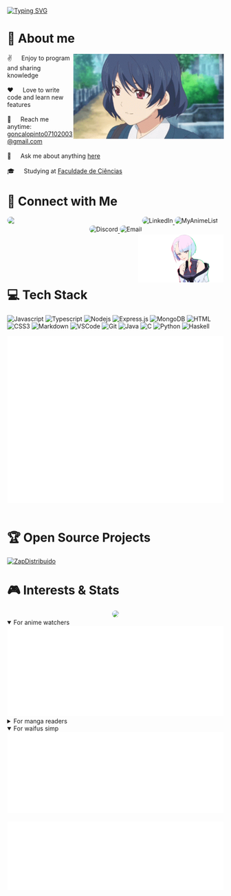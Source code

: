<!-- Intro  -->
[![Typing SVG](https://readme-typing-svg.herokuapp.com?color=FF3670&size=35&center=true&vCenter=true&width=1000&lines=Welcome+to+my+GitHub+profile!;My+name+is+Gonçalo+Pinto;I'm+a+Software+Engineering+Student)](https://git.io/typing-svg)

<!-- About Section -->
# 🚀 About me
 
<p>
 <img align="right" width="350" src="/assets/rui-tachibana.gif" alt="Coding gif" />
  
 ✌️ &emsp; Enjoy to program and sharing knowledge <br/><br/>
 ❤️ &emsp; Love to write code and learn new features<br/><br/>
 📧 &emsp; Reach me anytime: goncalopinto07102003@gmail.com<br/><br/>
 💬 &emsp; Ask me about anything [here](https://github.com/GoncaloP0710/GoncaloP0710/issues)<br/><br/>
 🎓 &emsp; Studying at [Faculdade de Ciências](https://ciencias.ulisboa.pt)

# 📡 Connect with Me

<img align="left" width="300" src="https://lanyard.kyrie25.dev/api/665648280146935839?useDisplayName=true&gradient=7573F0" style="border-radius: 10px;">

<div align="center">
  <a href="https://www.linkedin.com/in/gonçalo-pinto-9528ba301/" target="_blank">
    <div style="display: inline-block; border-radius: 15px; overflow: hidden;">
      <img src="https://img.shields.io/badge/LinkedIn-0077B5?style=for-the-badge&logo=linkedin&logoColor=white" alt="LinkedIn" />
    </div>
  </a>
  <a href="https://myanimelist.net/profile/Goncalop0710" target="_blank">
    <div style="display: inline-block; border-radius: 15px; overflow: hidden;">
      <img src="https://img.shields.io/badge/My%20Anime%20List-1DA1F2?style=for-the-badge&logo=myanimelist&logoColor=white" alt="MyAnimeList" />
    </div>
  </a>
  <a href="https://discord.com/users/665648280146935839" target="_blank">
    <div style="display: inline-block; border-radius: 15px; overflow: hidden;">
      <img src="https://img.shields.io/badge/Discord-7289DA?style=for-the-badge&logo=discord&logoColor=white" alt="Discord" />
    </div>
  </a>
  <a href="mailto:goncalopinto07102003@gmail.com" target="_blank">
    <div style="display: inline-block; border-radius: 15px; overflow: hidden;">
      <img src="https://img.shields.io/badge/Email-D14836?style=for-the-badge&logo=gmail&logoColor=white" alt="Email" />
    </div>
  </a>
</div>

<img align="right" width="200" src="/assets/lucy.png" alt="cyberpunk" />

<br><br>
<br><br>

# 💻 Tech Stack

![Javascript](https://img.shields.io/badge/Javascript-F0DB4F?style=for-the-badge&labelColor=black&logo=javascript&logoColor=F0DB4F)
![Typescript](https://img.shields.io/badge/Typescript-007acc?style=for-the-badge&labelColor=black&logo=typescript&logoColor=007acc)
![Nodejs](https://img.shields.io/badge/Nodejs-3C873A?style=for-the-badge&labelColor=black&logo=node.js&logoColor=3C873A)
![Express.js](https://img.shields.io/badge/Express.js-000000?style=for-the-badge&logo=express&logoColor=white)
![MongoDB](https://img.shields.io/badge/MongoDB-4EA94B?style=for-the-badge&logo=mongodb&logoColor=white)
![HTML](https://img.shields.io/badge/HTML5-E34F26?style=for-the-badge&logo=html5&logoColor=white)
![CSS3](https://img.shields.io/badge/CSS3-1572B6?style=for-the-badge&logo=css3&logoColor=white)
![Markdown](https://img.shields.io/badge/Markdown-000000?style=for-the-badge&logo=markdown&logoColor=white)
![VSCode](https://img.shields.io/badge/Visual_Studio-0078d7?style=for-the-badge&logo=visual%20studio&logoColor=white)
![Git](https://img.shields.io/badge/Git-F05032?style=for-the-badge&logo=git&logoColor=white)
![Java](https://img.shields.io/badge/Java-ED8B00?style=for-the-badge&logo=java&logoColor=white)
![C](https://img.shields.io/badge/C-00599C?style=for-the-badge&logo=c&logoColor=white)
![Python](https://img.shields.io/badge/Python-3776AB?style=for-the-badge&logo=python&logoColor=white)
![Haskell](https://img.shields.io/badge/Haskell-5D4F85?style=for-the-badge&logo=haskell&logoColor=white)

<tr>
  <td colspan="2" align="center">
    <img src="https://github.com/GoncaloP0710/GoncaloP0710/blob/main/metrics.plugin.leetcode.svg" alt=""></img>
    <img width="900" height="1" alt="">
  </td>
</tr>

# 🏆 Open Source Projects

[![ZapDistribuido](https://github-readme-stats.vercel.app/api/pin/?username=GoncaloP0710&repo=ZapDistribuido&border_color=7F3FBF&bg_color=0D1117&title_color=C9D1D9&text_color=8B949E&icon_color=7F3FBF)](https://github.com/GoncaloP0710/ZapDistribuido)

<!--
[![Honkai-Starbucks](https://github-readme-stats.vercel.app/api/pin/?username=GoncaloP0710&repo=Honkai-Starbucks&border_color=7F3FBF&bg_color=0D1117&title_color=C9D1D9&text_color=8B949E&icon_color=7F3FBF)](https://github.com/GoncaloP0710/Honkai-Starbucks)
-->

# 🎮 Interests & Stats

<div align="center">
  <img src="https://spotify-github-profile.kittinanx.com/api/view?uid=ou286nhno17axfcdx34hv7ea1&cover_image=true&theme=default&bar_color=ff0000&bar_color_cover=true" style="border-radius: 10px;">
</div>

<tr>
  <td colspan="2" align="center">
    <details open><summary>For anime watchers</summary><img src="https://github.com/GoncaloP0710/GoncaloP0710/blob/main/metrics.plugin.anilist.svg" alt=""></img></details>
    <details><summary>For manga readers</summary><img src="https://github.com/GoncaloP0710/GoncaloP0710/blob/main/metrics.plugin.anilist.manga.svg" alt=""></img></details>
    <details open><summary>For waifus simp</summary><img src="https://github.com/GoncaloP0710/GoncaloP0710/blob/main/metrics.plugin.anilist.characters.svg" alt=""></img></details>
    <img width="900" height="1" alt="">
  </td>
</tr>

<tr>
  <td colspan="2" align="center">
    <img src="https://github.com/GoncaloP0710/GoncaloP0710/blob/main/metrics.plugin.steam.svg" alt=""></img>
    <img width="900" height="1" alt="">
  </td>
</tr>
